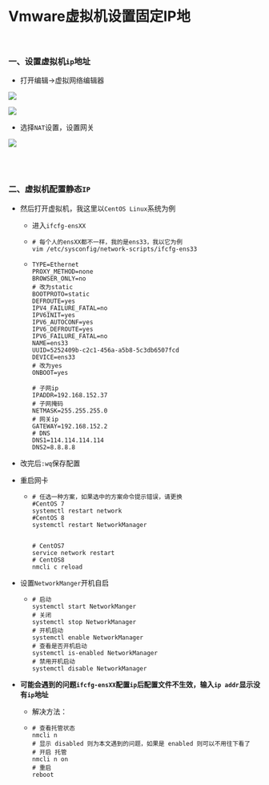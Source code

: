 # Vmware虚拟机设置固定IP地

<br>

### 一、设置虚拟机`ip`地址

- 打开编辑→虚拟网络编辑器

![](https://github.com/im-dashan/Notes/raw/main/软件环境/Images/VMware/2021-09-19_131631.png)

![](https://github.com/im-dashan/Notes/raw/main/软件环境/Images/VMware/2021-09-19_132502.png)

- 选择`NAT`设置，设置网关

![](https://github.com/im-dashan/Notes/raw/main/软件环境/Images/VMware/2021-09-19_134023.png)

<br>

<br>

### 二、虚拟机配置静态`IP`

- 然后打开虚拟机，我这里以`CentOS Linux`系统为例

  - 进入`ifcfg-ensXX`

  - ```shell
    # 每个人的ensXX都不一样，我的是ens33，我以它为例
    vim /etc/sysconfig/network-scripts/ifcfg-ens33
    ```
    
  - ```shell
    TYPE=Ethernet
    PROXY_METHOD=none
    BROWSER_ONLY=no
    # 改为static
    BOOTPROTO=static
    DEFROUTE=yes
    IPV4_FAILURE_FATAL=no
    IPV6INIT=yes
    IPV6_AUTOCONF=yes
    IPV6_DEFROUTE=yes
    IPV6_FAILURE_FATAL=no
    NAME=ens33
    UUID=5252409b-c2c1-456a-a5b8-5c3db6507fcd
    DEVICE=ens33
    # 改为yes
    ONBOOT=yes
    
    # 子网ip
    IPADDR=192.168.152.37
    # 子网掩码
    NETMASK=255.255.255.0
    # 网关ip
    GATEWAY=192.168.152.2
    # DNS
    DNS1=114.114.114.114
    DNS2=8.8.8.8
    ```

- 改完后`:wq`保存配置

- 重启网卡

  - ```shell
    # 任选一种方案，如果选中的方案命令提示错误，请更换
    #CentOS 7
    systemctl restart network
    #CentOS 8
    systemctl restart NetworkManager
    
    
    # CentOS7
    service network restart
    # CentOS8
    nmcli c reload
    ```

- 设置`NetworkManger`开机自启

  - ```shell
    # 启动
    systemctl start NetworkManger
    # 关闭
    systemctl stop NetworkManager
    # 开机启动
    systemctl enable NetworkManager
    # 查看是否开机启动
    systemctl is-enabled NetworkManager
    # 禁用开机启动
    systemctl disable NetworkManager
    ```



- **可能会遇到的问题`ifcfg-ensXX`配置`ip`后配置文件不生效，输入`ip addr`显示没有`ip`地址**

  - 解决方法：

  - ```shell
    # 查看托管状态
    nmcli n
    # 显示 disabled 则为本文遇到的问题，如果是 enabled 则可以不用往下看了
    # 开启 托管
    nmcli n on
    # 重启
    reboot
    ```
